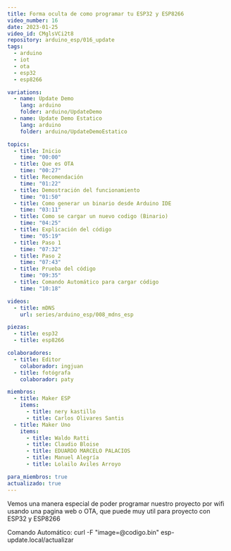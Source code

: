 ```yaml
---
title: Forma oculta de como programar tu ESP32 y ESP8266
video_number: 16
date: 2023-01-25
video_id: CMglsVCi2t8
repository: arduino_esp/016_update
tags:
  - arduino
  - iot
  - ota
  - esp32
  - esp8266

variations:
  - name: Update Demo
    lang: arduino
    folder: arduino/UpdateDemo
  - name: Update Demo Estatico
    lang: arduino
    folder: arduino/UpdateDemoEstatico

topics:
  - title: Inicio
    time: "00:00"
  - title: Que es OTA
    time: "00:27"
  - title: Recomendación
    time: "01:22"
  - title: Demostración del funcionamiento
    time: "01:50"
  - title: Como generar un binario desde Arduino IDE
    time: "03:11"
  - title: Como se cargar un nuevo codigo (Binario)
    time: "04:25"
  - title: Explicación del código
    time: "05:19"
  - title: Paso 1
    time: "07:32"
  - title: Paso 2
    time: "07:43"
  - title: Prueba del código
    time: "09:35"
  - title: Comando Automático para cargar código
    time: "10:18"

videos:
  - title: mDNS
    url: series/arduino_esp/008_mdns_esp

piezas:
  - title: esp32
  - title: esp8266

colaboradores:
  - title: Editor
    colaborador: ingjuan
  - title: fotógrafa
    colaborador: paty

miembros:
  - title: Maker ESP
    items:
      - title: nery kastillo
      - title: Carlos Olivares Santis
  - title: Maker Uno
    items:
      - title: Waldo Ratti
      - title: Claudio Bloise
      - title: EDUARDO MARCELO PALACIOS
      - title: Manuel Alegría
      - title: Lolailo Aviles Arroyo

para_miembros: true
actualizado: true
---
```


Vemos una manera especial de poder programar nuestro proyecto por wifi usando una pagina web o OTA, que puede muy util para proyecto con ESP32 y ESP8266

Comando Automático:
curl -F "image=@codigo.bin" esp-update.local/actualizar
